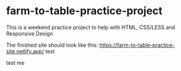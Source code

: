 # farm-to-table-practice-project
This is a weekend practice project to help with HTML, CSS/LESS and Responsive Design


The finished site should look like this: https://farm-to-table-practice-site.netlify.app/
test

test me